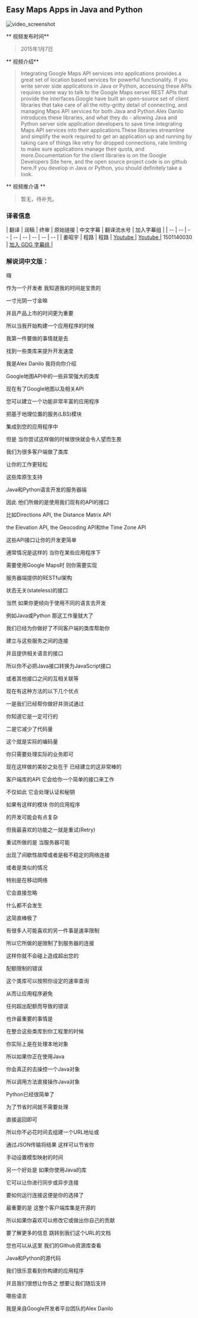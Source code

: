 
## Easy Maps Apps in Java and Python

![video_screenshot](images/2s7UAscFUDw.jpg)

** 视频发布时间**
 
> 2015年1月7日

** 视频介绍**

> Integrating Google Maps API services into applications provides a great set of location based services for powerful functionality. If you write server side applications in Java or Python, accessing these APIs requires some way to talk to the Google Maps server REST APIs that provide the interfaces.Google have built an open-source set of client libraries that take care of all the nitty-gritty detail of connecting, and managing Maps API services for both Java and Python.Alex Danilo introduces these libraries, and what they do - allowing Java and Python server side application developers to save time integrating Maps API services into their applications.These libraries streamline and simplify the work required to get an application up and running by taking care of things like retry for dropped connections, rate limiting to make sure applications manage their quota, and more.Documentation for the client libraries is on the Google Developers Site here, and the open source project code is on github here.If you develop in Java or Python, you should definitely take a look.

** 视频推介语 **

>  暂无，待补充。


### 译者信息

| 翻译 | 润稿 | 终审 | 原始链接 | 中文字幕 |  翻译流水号  |  加入字幕组  |
| -- | -- | -- | -- | -- |  -- | -- | -- |
| 姜昭宇 | 程路 | 程路 | [ Youtube ]( https://www.youtube.com/watch?v=2s7UAscFUDw )  |  [ Youtube ]( https://www.youtube.com/watch?v=eHY1CPur8VA ) | 1501140030 | [ 加入 GDG 字幕组 ]( http://www.gfansub.com/join_translator )  |



### 解说词中文版：

嗨

作为一个开发者  我知道我的时间是宝贵的

一寸光阴一寸金嘛

并且产品上市的时间更为重要

所以当我开始构建一个应用程序的时候

我第一件要做的事情就是去

找到一些类库来提升开发速度

我是Alex Danilo  我将向你介绍

Google地图API中的一些非常强大的类库

现在有了Google地图以及相关API

您可以建立一个功能非常丰富的应用程序

把基于地理位置的服务(LBS)模块

集成到您的应用程序中

但是  当你尝试这样做的时候很快就会令人望而生畏

我们为很多客户端做了类库

让你的工作更轻松

这些库原生支持

Java和Python语言开发的服务器端

因此  他们所做的是使用我们现有的API的接口

比如Directions API, the Distance Matrix API

the Elevation API, the Geocoding API和the Time Zone API

这些API接口让你的开发更简单

通常情况是这样的  当你在某些应用程序下

需要使用Google Maps时  则你需要实现

服务器端提供的RESTful架构

状态无关(stateless)的接口

当然  如果你更倾向于使用不同的语言去开发

例如Java或Python  那这工作量就大了

我们已经为你做好了不同客户端的类库帮助你

建立与这些服务之间的连接

并且提供相关语言的接口

所以你不必把Java接口转换为JavaScript接口

或者其他接口之间的互相关联等

现在有这种方法的以下几个优点

一是我们已经帮你做好并测试通过

你知道它是一定可行的

二是它减少了代码量

这个就是实际的编码量

你只需要处理实际的业务即可

现在这样做的美妙之处在于  已经建立的这非常棒的

客户端库的API  它会给你一个简单的接口来工作

不仅如此  它会处理认证和秘钥

如果有这样的模块  你的应用程序

的开发可能会有点复杂

但我最喜欢的功能之一就是重试(Retry)

重试所做的是  当服务器可能

出现了间歇性故障或者是极不稳定的网络连接

或者是类似的情况

特别是在移动网络

它会直接忽略

什么都不会发生

这简直棒极了

有很多人可能喜欢的另一件事是速率限制

所以它所做的是限制了到服务器的连接

这样你就不会碰上造成超出您的

配额限制的错误

这个类库可以按照你设定的速率查询

从而让应用程序避免

任何超出配额而导致的错误

也许最重要的事情是

在整合这些类库到你工程里的时候

你实际上是在处理本地对象

所以如果你正在使用Java

你会真正的去操控一个Java对象

所以调用方法直接操作Java对象

Python已经很简单了

为了节省时间就不需要处理

直接返回即可

所以你不必花时间去组建一个URL地址或

通过JSON传输将结果  这样可以节省你

手动设置模型映射的时间

另一个好处是  如果你使用Java的库

它可以让你进行同步或异步连接

要如何运行连接这便是你的选择了

最重要的是  这整个客户端库集是开源的

所以如果你喜欢可以修改它或做出你自己的贡献

要了解更多的信息  跳转到我们这个URL的文档

您也可以从这里  我们的Github资源库查看

Java和Python的源代码

我们很乐意看到你构建的应用程序

并且我们很想让你告之  想要让我们随后支持

哪些语言

我是来自Google开发者平台团队的Alex Danilo